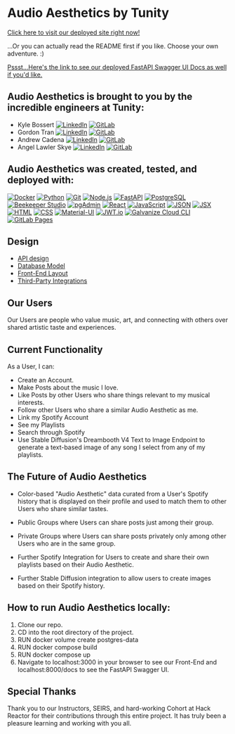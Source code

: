 # Audio Aesthetics by Tunity

[Click here to visit our deployed site right now!](https://team-tunity.gitlab.io/audio-aesthetics/signup)

...Or you can actually read the README first if you like. Choose your own adventure. :)

[Pssst...Here's the link to see our deployed FastAPI Swagger UI Docs as well if you'd like.](https://aug-2023-1-et-api3.mod3projects.com/docs)

## Audio Aesthetics is brought to you by the incredible engineers at Tunity:

- Kyle Bossert [![LinkedIn](https://img.shields.io/badge/LinkedIn-0077B5?style=flat-square&logo=linkedin&logoColor=white)](https://www.linkedin.com/in/kyle-bossert/) [![GitLab](https://img.shields.io/badge/GitLab-FCA121?style=flat-square&logo=gitlab&logoColor=white)](https://gitlab.com/marimbagod)
- Gordon Tran [![LinkedIn](https://img.shields.io/badge/LinkedIn-0077B5?style=flat-square&logo=linkedin&logoColor=white)](https://www.linkedin.com/in/gordontran/) [![GitLab](https://img.shields.io/badge/GitLab-FCA121?style=flat-square&logo=gitlab&logoColor=white)](https://gitlab.com/ItsNotGordon)
- Andrew Cadena [![LinkedIn](https://img.shields.io/badge/LinkedIn-0077B5?style=flat-square&logo=linkedin&logoColor=white)](https://www.linkedin.com/in/andrew-cadena-ponce/) [![GitLab](https://img.shields.io/badge/GitLab-FCA121?style=flat-square&logo=gitlab&logoColor=white)](https://gitlab.com/itscadena123)
- Angel Lawler Skye [![LinkedIn](https://img.shields.io/badge/LinkedIn-0077B5?style=flat-square&logo=linkedin&logoColor=white)](https://www.linkedin.com/in/angel-lawler-skye/) [![GitLab](https://img.shields.io/badge/GitLab-FCA121?style=flat-square&logo=gitlab&logoColor=white)](https://gitlab.com/angellawlerskye)

## Audio Aesthetics was created, tested, and deployed with:

[![Docker](https://img.shields.io/badge/Docker-6C757D?style=for-the-badge&logo=docker)](https://www.docker.com/)
[![Python](https://img.shields.io/badge/Python-6C757D?style=for-the-badge&logo=python)](https://www.python.org/)
[![Git](https://img.shields.io/badge/Git-6C757D?style=for-the-badge&logo=git)](https://git-scm.com/)
[![Node.js](https://img.shields.io/badge/Node.js-6C757D?style=for-the-badge&logo=node.js)](https://nodejs.org/)
[![FastAPI](https://img.shields.io/badge/FastAPI-6C757D?style=for-the-badge&logo=fastapi)](https://fastapi.tiangolo.com/)
[![PostgreSQL](https://img.shields.io/badge/PostgreSQL-6C757D?style=for-the-badge&logo=postgresql)](https://www.postgresql.org/)
[![Beekeeper Studio](https://img.shields.io/badge/Beekeeper_Studio-6C757D?style=for-the-badge&logo=beekeeper)](https://www.beekeeperstudio.io/)
[![pgAdmin](https://img.shields.io/badge/pgAdmin-6C757D?style=for-the-badge&logo=postgresql)](https://www.pgadmin.org/)
[![React](https://img.shields.io/badge/React-6C757D?style=for-the-badge&logo=react)](https://reactjs.org/)
[![JavaScript](https://img.shields.io/badge/JavaScript-6C757D?style=for-the-badge&logo=javascript)](https://developer.mozilla.org/en-US/docs/Web/JavaScript)
[![JSON](https://img.shields.io/badge/JSON-6C757D?style=for-the-badge&logo=json)](https://www.json.org/)
[![JSX](https://img.shields.io/badge/JSX-6C757D?style=for-the-badge&logo=react)](https://reactjs.org/docs/introducing-jsx.html)
[![HTML](https://img.shields.io/badge/HTML-6C757D?style=for-the-badge&logo=html5)](https://developer.mozilla.org/en-US/docs/Web/HTML)
[![CSS](https://img.shields.io/badge/CSS-6C757D?style=for-the-badge&logo=css3)](https://developer.mozilla.org/en-US/docs/Web/CSS)
[![Material-UI](https://img.shields.io/badge/Material--UI-6C757D?style=for-the-badge&logo=material-ui&logoColor=white)](https://material-ui.com/)
[![JWT.io](https://img.shields.io/badge/JWT.io-6C757D?style=for-the-badge)](https://jwt.io/)
[![Galvanize Cloud CLI](https://img.shields.io/badge/Galvanize_Cloud_CLI-6C757D?style=for-the-badge)](https://gitlab.com/galvanize-inc/foss/glv-cloud-cli)
[![GitLab Pages](https://img.shields.io/badge/GitLab_Pages-6C757D?style=for-the-badge&logo=gitlab)](https://pages.gitlab.io/)

## Design

- [API design](docs/apidocsnonotes.md)
- [Database Model](docs/data-model-diagram.png)
- [Front-End Layout](docs/front-end-layout.md)
- [Third-Party Integrations](docs/thirdpartyinfo.md)

## Our Users

Our Users are people who value music, art, and connecting with others over shared artistic taste and experiences.

## Current Functionality

As a User, I can:

- Create an Account.
- Make Posts about the music I love.
- Like Posts by other Users who share things relevant to my musical interests.
- Follow other Users who share a similar Audio Aesthetic as me.
- Link my Spotify Account
- See my Playlists
- Search through Spotify
- Use Stable Diffusion's Dreambooth V4 Text to Image Endpoint to generate a text-based image of any song I select from any of my playlists.

## The Future of Audio Aesthetics

- Color-based "Audio Aesthetic" data curated from a User's Spotify history that is displayed on their profile and used to match them to other Users who share similar tastes.

- Public Groups where Users can share posts just among their group.
- Private Groups where Users can share posts privately only among other Users who are in the same group.
- Further Spotify Integration for Users to create and share their own playlists based on their Audio Aesthetic.
- Further Stable Diffusion integration to allow users to create images based on their Spotify history.

## How to run Audio Aesthetics locally:

1. Clone our repo.
2. CD into the root directory of the project.
3. RUN docker volume create postgres-data
4. RUN docker compose build
5. RUN docker compose up
6. Navigate to localhost:3000 in your browser to see our Front-End and localhost:8000/docs to see the FastAPI Swagger UI.

## Special Thanks

Thank you to our Instructors, SEIRS, and hard-working Cohort at Hack Reactor for their contributions through this entire project. It has truly been a pleasure learning and working with you all.
